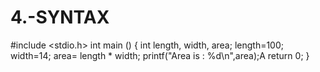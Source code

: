 # 4.-SYNTAX
#include <stdio.h>
int main () {
int length, width, area;
length=100;
width=14;
area= length * width;
printf("Area is : %d\n",area);A
return 0;
}
